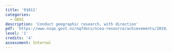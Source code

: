 ```yaml
---
title: '91011'
categories:
  - GEO1
description: 'Conduct geographic research, with direction'
pdf: 'https://www.nzqa.govt.nz/nqfdocs/ncea-resource/achievements/2019/as91011.pdf'
level: '1'
credits: '4'
assessment: Internal
---
```


